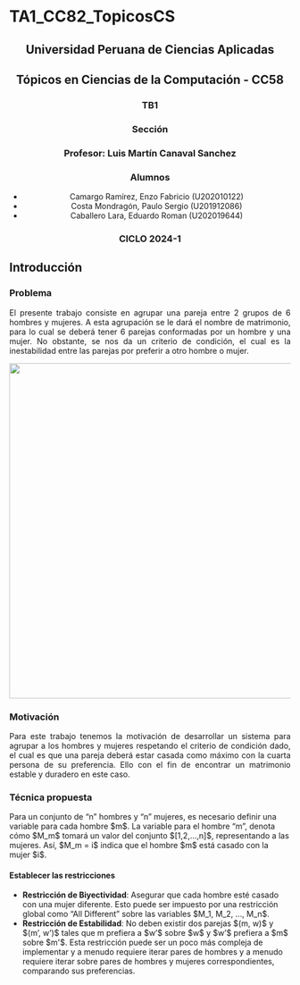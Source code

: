 # TA1_CC82_TopicosCS

 <h2 align="center">Universidad Peruana de Ciencias Aplicadas</h2>
<h2 align="center">Tópicos en Ciencias de la Computación - CC58</h2>
 
<h3 align="center"> TB1</h3>
 
<h3 align="center"> Sección</h3>
<h3 align="center"> Profesor: Luis Martín Canaval Sanchez</h3>
<h3 align="center"> Alumnos</h3>
 <ul>
   <li align="center">Camargo Ramírez, Enzo Fabricio (U202010122)</li>
   <li align="center">Costa Mondragón, Paulo Sergio (U201912086)</li>
   <li align="center">Caballero Lara, Eduardo Roman (U202019644)</li>
 </ul>
 
 
 <h3 align="center">CICLO 2024-1</h3>


## Introducción
### Problema
<p align="justify">
El presente trabajo consiste en agrupar una pareja entre 2 grupos de 6 hombres y mujeres. A esta agrupación se le dará el nombre de matrimonio, para lo cual se deberá tener 6 parejas conformadas por un hombre y una mujer. No obstante, se nos da un criterio de condición, el cual es la inestabilidad entre las parejas por preferir a otro hombre o mujer.
 </p>
<p align="center">
<img width="600" src="https://github.com/PSCostaM/TA1_CC82_TopicosCS/assets/48858434/dcadf064-99d3-425d-b632-e5ab98e7e144">
</p>

### Motivación

<p align="justify">
 Para este trabajo tenemos la motivación de desarrollar un sistema para agrupar a los hombres y mujeres respetando el criterio de condición dado, el cual es que una pareja deberá estar casada como máximo con la cuarta persona de su preferencia. Ello con el fin de encontrar un matrimonio estable y duradero en este caso.
</p>

### Técnica propuesta

<p align="justifiy">
Para un conjunto de “n” hombres y “n” mujeres, es necesario definir una variable para cada hombre $m$. La variable para el hombre “m”, denota cómo $M_m$ tomará un valor del conjunto $[1,2,...,n]$, representando a las mujeres. Así, $M_m = i$ indica que el hombre $m$ está casado con la mujer $i$.
</p>

#### Establecer las restricciones
<p align="justify">
<ul>
<li><b>Restricción de Biyectividad</b>: Asegurar que cada hombre esté casado con una mujer diferente. Esto puede ser impuesto por una restricción global como “All Different” sobre las variables $M_1, M_2, …, M_n$.</li>
<li><b>Restricción de Estabilidad</b>: No deben existir dos parejas $(m, w)$ y $(m’, w’)$  tales que m prefiera a $w’$ sobre $w$ y $w’$ prefiera a $m$ sobre $m'$. Esta restricción puede ser un poco más compleja de implementar y a menudo requiere iterar pares de hombres y a menudo requiere iterar sobre pares de hombres y mujeres correspondientes, comparando sus preferencias.
 </li>
 </ul>
</p>
